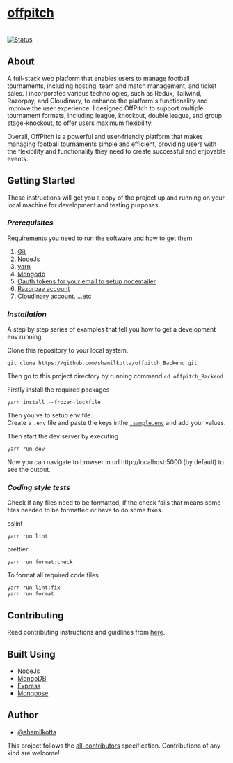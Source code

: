 <a href="https://github.com/shamilkotta/offpitch_Backend"><h1><b>offpitch</b></h1></a>
<br>
<a href="https://github.com/shamilkotta/offpitch_Backend">
<img src="https://img.shields.io/badge/status-active-success.svg" alt="Status">
</a>

## **About**

A full-stack web platform that enables users to manage football tournaments, including hosting, team and match management, and ticket sales. I incorporated various technologies, such as Redux, Tailwind, Razorpay, and Cloudinary, to enhance the platform's functionality and improve the user experience. I designed OffPitch to support multiple tournament formats, including league, knockout, double league, and group stage-knockout, to offer users maximum flexibility. 

Overall, OffPitch is a powerful and user-friendly platform that makes managing football tournaments simple and efficient, providing users with the flexibility and functionality they need to create successful and enjoyable events.

<!-- ![image](https://user-images.githubusercontent.com/64640025/211061221-cdd72a97-87b0-4ae9-a66e-310be5d07250.png) -->

## **Getting Started**

These instructions will get you a copy of the project up and running on your local machine for development and testing purposes.

### _Prerequisites_

Requirements you need to run the software and how to get them.

1. [Git](https://git-scm.com/downloads)
2. [NodeJs](https://nodejs.org/en/download)
3. [yarn](https://yarnpkg.com/getting-started/install)
4. [Mongodb](https://www.mongodb.com/docs/manual/tutorial/getting-started/)
5. [Oauth tokens for your email to setup nodemailer](https://www.freecodecamp.org/news/use-nodemailer-to-send-emails-from-your-node-js-server/)
6. [Razorpay account](https://dashboard.razorpay.com/signup)
7. [Cloudinary account](https://cloudinary.com/users/register_free).
   ...etc

### _Installation_

A step by step series of examples that tell you how to get a development env running.

Clone this repository to your local system.

```
git clone https://github.com/shamilkotta/offpitch_Backend.git
```

Then go to this project directory by running command `cd offpitch_Backend`

Firstly install the required packages

```
yarn install --frozen-lockfile
```

Then you've to setup env file. <br>
Create a `.env` file and paste the keys inthe [`.sample.env`](/.sample.env) and add your values.

Then start the dev server by executing

```
yarn run dev
```

Now you can navigate to browser in url http://localhost:5000 (by default) to see the output.

### _Coding style tests_

Check if any files need to be formatted, if the check fails that means some files needed to be formatted or have to do some fixes.

eslint

```
yarn run lint
```

prettier

```
yarn run format:check
```

To format all required code files

```
yarn run lint:fix
yarn run format
```

## **Contributing**

Read contributing instructions and guidlines from [here](/CONTRIBUTING.md).

## **Built Using**

- [NodeJs](https://nodejs.org/en/)
- [MongoDB](https://www.mongodb.com/)
- [Express](http://expressjs.com/en/starter/installing.html)
- [Mongoose](https://mongoosejs.com/)

## **Author**

- [@shamilkotta](https://github.com/shamilkotta)

This project follows the [all-contributors](https://github.com/all-contributors/all-contributors) specification. Contributions of any kind are welcome!
